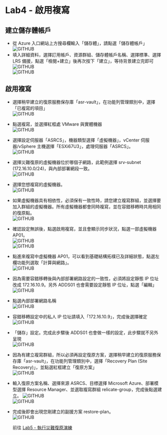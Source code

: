# Lab4 - 啟用複寫

## 建立儲存體帳戶
- 從 Azure 入口網站上方搜尋欄輸入「儲存體」，請點選「儲存體帳戶」<br>
  ![GITHUB](https://github.com/BrianHsing/Azure-Migrate/blob/master/vmware-asr/images/storage-1.png "storage-1")<br>
- 填入詳細資料，選擇訂用帳戶、資源群組、儲存體帳戶名稱、選擇標準、選擇 LRS 備援，點選「檢閱+建立」後再次按下「建立」，等待背景建立完即可<br>
  ![GITHUB](https://github.com/BrianHsing/Azure-Migrate/blob/master/vmware-asr/images/storage-2.png "storage-2")<br>
  ![GITHUB](https://github.com/BrianHsing/Azure-Migrate/blob/master/vmware-asr/images/storage-3.png "storage-3")<br>

## 啟用複寫
- 選擇稍早建立的復原服務保存庫「asr-vault」，在功能列管理類別中，選擇「已複寫的項目」<br>
  ![GITHUB](https://github.com/BrianHsing/Azure-Migrate/blob/master/vmware-asr/images/recoveryservicevault-6.png "recoveryservicevault-6")<br>
- 點選複寫，並選擇紅框處 VMware 與實體機器<br>
  ![GITHUB](https://github.com/BrianHsing/Azure-Migrate/blob/master/vmware-asr/images/replicate-1.png "replicate-1")<br>
- 選擇設定伺服器「ASRCS」，機器類型選擇「虛擬機器」，vCenter 伺服器/vSphere 主機選擇「ESXi67U3」，處理伺服器「ASRCS」。<br>
  ![GITHUB](https://github.com/BrianHsing/Azure-Migrate/blob/master/vmware-asr/images/replicate-2.png "replicate-2")<br>
- 選擇災難復原的虛擬機器位於哪個子網路，此範例選擇 srv-subnet (172.16.10.0/24)，與內部部署網段一致。<br>
  ![GITHUB](https://github.com/BrianHsing/Azure-Migrate/blob/master/vmware-asr/images/replicate-3.png "replicate-3")<br>
- 選擇您想複寫的虛擬機器。<br>
  ![GITHUB](https://github.com/BrianHsing/Azure-Migrate/blob/master/vmware-asr/images/replicate-4.png "replicate-4")<br>
- 如果虛擬機器具有相依性，必須保有一致性時，請您建立複寫群組，並選擇要加入群組的虛擬機器。所有虛擬機器都會同時複寫，並在容錯移轉時共用相同的復原點。<br>
  ![GITHUB](https://github.com/BrianHsing/Azure-Migrate/blob/master/vmware-asr/images/replicate-5.png "replicate-5")<br>
- 確認設定無誤後，點選啟用複寫，並且會顯示同步狀況，點選一部虛擬機器 AP01。<br>
  ![GITHUB](https://github.com/BrianHsing/Azure-Migrate/blob/master/vmware-asr/images/replicate-6.png "replicate-6")<br>
  ![GITHUB](https://github.com/BrianHsing/Azure-Migrate/blob/master/vmware-asr/images/replicate-9.png "replicate-9")<br>
- 點進來複寫中虛擬機器 AP01，可以看到基礎結構拓樸已及詳細狀態，點選左欄功能列選取「計算與網路」。<br>
  ![GITHUB](https://github.com/BrianHsing/Azure-Migrate/blob/master/vmware-asr/images/replicate-10.png "replicate-10")<br>
- 因為需要容錯移轉後與內部部署網路設定的一致性，必須將設定靜態 IP 位址改成 172.16.10.9。另外 ADDS01 也會需要設定靜態 IP 位址，點選「編輯」<br>
  ![GITHUB](https://github.com/BrianHsing/Azure-Migrate/blob/master/vmware-asr/images/replicate-11.png "replicate-11")<br>
- 點選內部部署網路名稱<br>
  ![GITHUB](https://github.com/BrianHsing/Azure-Migrate/blob/master/vmware-asr/images/replicate-12.png "replicate-12")<br>
- 容錯移轉設定中的私人 IP 位址請填入「172.16.10.9」，完成後選擇確定<br>
  ![GITHUB](https://github.com/BrianHsing/Azure-Migrate/blob/master/vmware-asr/images/replicate-13.png "replicate-13")<br>
- 「儲存」設定。完成此步驟後 ADDS01 也會做一樣的設定，此步驟就不另外呈現<br>
  ![GITHUB](https://github.com/BrianHsing/Azure-Migrate/blob/master/vmware-asr/images/replicate-14.png "replicate-14")<br>
- 因為有建立複寫群組，所以必須再設定復原方案，選擇稍早建立的復原服務保存庫「asr-vault」，在功能列管理類別中，選擇「Recovery Plan (Site Recovery)」，並點選紅框建立「復原方案」<br>
  ![GITHUB](https://github.com/BrianHsing/Azure-Migrate/blob/master/vmware-asr/images/replicate-15.png "replicate-15")<br>
- 輸入復原方案名稱、選擇來源 ASRCS、目標選擇 Microsoft Azure、部署模型選擇 Resource Manager、並選取複寫群組 relicate-group，完成後點選建立。
  ![GITHUB](https://github.com/BrianHsing/Azure-Migrate/blob/master/vmware-asr/images/replicate-16.png "replicate-16")<br>
  ![GITHUB](https://github.com/BrianHsing/Azure-Migrate/blob/master/vmware-asr/images/replicate-17.png "replicate-17")<br>
- 完成後即會出現您剛建立的副援方案 restore-plan。<br>
  ![GITHUB](https://github.com/BrianHsing/Azure-Migrate/blob/master/vmware-asr/images/replicate-18.png "replicate-18")<br>

   前往 [Lab5 - 執行災難復原演練](https://github.com/BrianHsing/Azure-Migrate/blob/master/vmware-asr/Lab5.md)<br>
